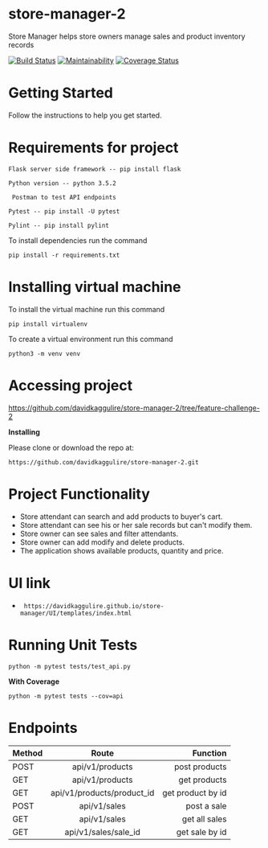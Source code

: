 # store-manager-2
Store Manager helps store owners manage sales and product inventory records

[![Build Status](https://travis-ci.org/davidkaggulire/store-manager-2.svg?branch=feature-challenge-2)](https://travis-ci.org/davidkaggulire/store-manager-2)
[![Maintainability](https://api.codeclimate.com/v1/badges/50796fb3922e9c5bdab6/maintainability)](https://codeclimate.com/github/davidkaggulire/store-manager-2/maintainability)
[![Coverage Status](https://coveralls.io/repos/github/davidkaggulire/store-manager-2/badge.svg?branch=feature-challenge-2)](https://coveralls.io/github/davidkaggulire/store-manager-2?branch=feature-challenge-2)

# Getting Started
Follow the instructions to help you get started.

# Requirements for project
 `Flask server side framework
   -- pip install flask
 `

`Python version -- python 3.5.2`

` Postman to test API endpoints`

`Pytest -- pip install -U pytest`

`Pylint -- pip install pylint`

To install dependencies run the command

`pip install -r requirements.txt`

# Installing virtual machine
To install the virtual machine run this 
command

`pip install virtualenv`


To create a virtual environment run this command

`python3 -m venv venv`

# Accessing project
https://github.com/davidkaggulire/store-manager-2/tree/feature-challenge-2

__Installing__

Please clone or download the repo at:

`https://github.com/davidkaggulire/store-manager-2.git`

# Project Functionality
- Store attendant can search and add products to buyer's cart.
- Store attendant can see his or her sale records but can't modify them.
- Store owner can see sales and filter attendants.
- Store owner can add modify and delete products.
- The application shows available products, quantity and price.

# UI link
- ` https://davidkaggulire.github.io/store-manager/UI/templates/index.html`

# Running Unit Tests
`python -m pytest tests/test_api.py`

__With Coverage__

`python -m pytest tests --cov=api `

# Endpoints

| Method        | Route           | Function  |
| ------------- |:-------------------:| -----:|
| POST  | api/v1/products   |post products      |
| GET   | api/v1/products    |get products   |
| GET   | api/v1/products/product_id  |   get product by id       |
| POST  | api/v1/sales   |post a sale        |
| GET   | api/v1/sales   |get all sales        |
| GET   | api/v1/sales/sale_id   |get sale by id        |
